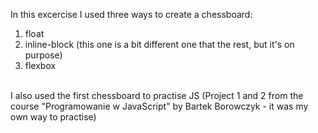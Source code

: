 In this excercise I used three ways to create a chessboard: <br>

1. float <br>
2. inline-block (this one is a bit different one that the rest, but it's on purpose)<br>
3. flexbox <br><br>

I also used the first chessboard to practise JS (Project 1 and 2 from the course "Programowanie w JavaScript" by Bartek Borowczyk - it was my own way to practise)
